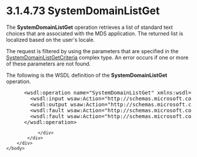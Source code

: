 <html dir="LTR" xmlns:mshelp="http://msdn.microsoft.com/mshelp" xmlns:ddue="http://ddue.schemas.microsoft.com/authoring/2003/5" xmlns:xlink="http://www.w3.org/1999/xlink" xmlns:tool="http://www.microsoft.com/tooltip">
    <head>
        <meta http-equiv="Content-Type" content="text/html; CHARSET=utf-8"></meta>
        <meta name="save" content="history"></meta>
        <title>3.1.4.73 SystemDomainListGet</title>
        <xml>
            <mshelp:toctitle title="3.1.4.73 SystemDomainListGet"></mshelp:toctitle>
            <mshelp:rltitle title="[MS-SSMDSWS-15]: SystemDomainListGet"></mshelp:rltitle>
            <mshelp:keyword index="A" term="0d326d85-d8e4-47c7-aa43-d1af2a5f5684"></mshelp:keyword>
            <mshelp:attr name="DCSext.ContentType" value="open specification"></mshelp:attr>
            <mshelp:attr name="AssetID" value="0d326d85-d8e4-47c7-aa43-d1af2a5f5684"></mshelp:attr>
            <mshelp:attr name="TopicType" value="kbRef"></mshelp:attr>
            <mshelp:attr name="DCSext.Title" value="[MS-SSMDSWS-15]: SystemDomainListGet" />
        </xml>
    </head>
    <body>
        <div id="header">
            <h1 class="heading">3.1.4.73 SystemDomainListGet</h1>
        </div>
        <div id="mainSection">
            <div id="mainBody">
                <div id="allHistory" class="saveHistory"></div>
                <div id="sectionSection0" class="section" name="collapseableSection">
                    

<p>The <b>SystemDomainListGet</b> operation retrieves a list of
standard text choices that are associated with the MDS application. The
returned list is localized based on the user's locale.</p>

<p>The request is filtered by using the parameters that are
specified in the <a href="ec5ab1d2-7fa1-4a26-b0dd-c1fd006f4f6b.htm">SystemDomainListGetCriteria</a>
complex type. An error occurs if one or more of these parameters are not found.</p>

<p>The following is the WSDL definition of the <b>SystemDomainListGet</b>
operation.</p>

<dl>
<dd>
<div><pre> &lt;wsdl:operation name=&quot;SystemDomainListGet&quot; xmlns:wsdl=&quot;http://schemas.xmlsoap.org/wsdl/&quot;&gt;
   &lt;wsdl:input wsaw:Action=&quot;http://schemas.microsoft.com/sqlserver/masterdataservices/2009/09/IService/SystemDomainListGet&quot; name=&quot;SystemDomainListGetRequest&quot; message=&quot;tns:SystemDomainListGetRequest&quot; xmlns:wsaw=&quot;http://www.w3.org/2006/05/addressing/wsdl&quot; /&gt;
   &lt;wsdl:output wsaw:Action=&quot;http://schemas.microsoft.com/sqlserver/masterdataservices/2009/09/IService/SystemDomainListGetResponse&quot; name=&quot;SystemDomainListGetResponse&quot; message=&quot;tns:SystemDomainListGetResponse&quot; xmlns:wsaw=&quot;http://www.w3.org/2006/05/addressing/wsdl&quot; /&gt;
   &lt;wsdl:fault wsaw:Action=&quot;http://schemas.microsoft.com/sqlserver/masterdataservices/2009/09/IService/SystemDomainListGetSkuNotSupportedMessageFault&quot; name=&quot;SkuNotSupportedMessageFault&quot; message=&quot;tns:IService_SystemDomainListGet_SkuNotSupportedMessageFault_FaultMessage&quot; xmlns:wsaw=&quot;http://www.w3.org/2006/05/addressing/wsdl&quot; /&gt;
   &lt;wsdl:fault wsaw:Action=&quot;http://schemas.microsoft.com/sqlserver/masterdataservices/2009/09/IService/SystemDomainListGetEditionExpiredMessageFault&quot; name=&quot;EditionExpiredMessageFault&quot; message=&quot;tns:IService_SystemDomainListGet_EditionExpiredMessageFault_FaultMessage&quot; xmlns:wsaw=&quot;http://www.w3.org/2006/05/addressing/wsdl&quot; /&gt;
 &lt;/wsdl:operation&gt;
</pre></div>
</dd></dl>


                </div>
            </div>
        </div>
    </body>
</html>